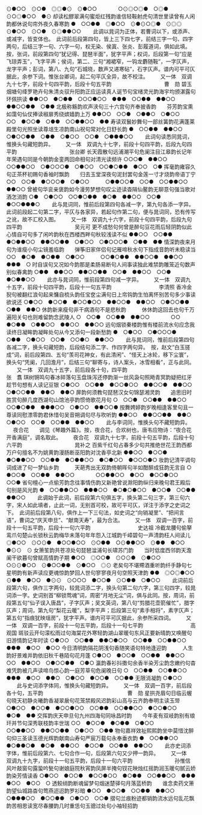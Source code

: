 <!-- { "loadSidebar": true } -->
⊙●○○　⊙○●　◎◎●⊙　⊙●○○　　　　○⊙◎○◎●　○◎●　⊙○◎●○○　●⊙
却读松醪翠满句蜜炬红残韵谁信轻鞍射虎句清世里读曾有人闲韵都休说句帘外夜久春寒韵
●　○○●●　◎●○○　⊙●⊙○◎●　⊙◎◎　⊙●○○　⊙○●　⊙◎●●○○
   　　此调以晁词为正体，若曹词以下，或添声、或减字，皆变体也。　此词前后段第四句，皆上三下四七字，前结三字一句、四字两句，后结三字一句、六字一句，权无染、侯寘、张炎、彭履道词，俱如此填。　按，张词，前段第四句“犹记得、琵琶半面”，犹字平声；权词，后段第一句“应是飞琼弄玉”，飞字平声；侯词，第二、三句“湘裙窄，一钩龙麝随鞍”，一字仄声，龙字平声；彭词，第八、九句“石城晓，数声又递寒砧”，石字仄声。谱内可平可仄据此，余参下词。惟张台卿词，起二句平仄全异，故不校注。 
　　又一体　双调九十七字，前段十句四平韵，后段十句五平韵　　　　　　　　　　曹　勋
碧玉烟塘句绛罗艳卉句朱清炎驭升阳韵正应运读真人诞节句宝绪灵光韵海宇均颁湛露句环佩拱读
●●○○　●○●●　○○○●○○　●●●　○○●●　●●○○　●●○○●●　○●●
北极称觞韵欢声浃句三十六宫句齐奉披香韵　　芬芳韵宝熏如霭句仙仗捧读椒扉秀绕嫔嫱韵上万
●●○○　○○●　○●●○　○●○○　　　○○　●○○●　○●●　○○●●○○　●●
寿读双鬟妙舞句一部丝簧韵花满蓬莱殿里句光照坐读尊俎生凉韵南山祝句常对化日舒长韵
●　○○●●　●●○○　○●○○●●　○●●　○●○○　○○●　○●●●○○
   　　此词句读悉同晁词，惟换头句藏短韵异。 
　　又一体　双调九十七字，前段十句四平韵，后段九句四平韵　　　　　　　　　　张台卿
长天霞散句远浦潮平句危阑注目江皋韵长记年年荣遇句同是今朝韵金銮两回命相句对清光读频许
○○○●　●●○○　○○●●○○　○●○○○●　○●○○　○○●○●●　●○○　○●
挥毫韵雍容久句正茶杯初赐句香袖时飘韵　　归去玉堂深夜句泥封罢句金莲一寸才烧韵帝语丁宁
○○　○○●　●○○○●　○●○○　　　○●●○○●　○○●　○○●●○○　●●○○
曾被句华衮亲褒韵如今漫劳梦想句叹尘迹读杳隔仙鳌韵无聊意句强当歌对酒怎消韵
○●　○●○○　○○●○●●　●○●　●●○○　○○●　●○○●●●○
   　　此与晁词同，惟前后段第四句各减一字，第九句各添一字异。　此词前段起二句第二字，平仄与各家异，若起句作第二句，便与晁词同，恐有传写之讹，故不汇校入图。 
　　又一体　双调九十六字，前段十句四平韵，后段九句四平韵　　　　　　　　　　吴元可
更不成愁句何曾是醉句豆花雨后轻阴韵似此心情自可句多了闲吟韵秋在西楼西畔句秋较浅读不似
●●○○　○○●●　●○●●○○　●●○○●●　○●○○　○●○○○●　○●●　●●
情深韵夜来月句为谁瘦小句尘镜羞临韵　　弹筝旧家伴侣句记雁啼秋水句下指成音韵听未稳读当
○○　●○●　●○●●　○●○○　　　○○●○●●　●●○○●　●●○○　●●●　○
时自误句又况如今韵那是柔肠易断句人间事读独此难禁韵雕笼近句数声别似春禽韵
○●●　●●○○　●●○○●●　○○●　●●○○　○○●　●○●●○○
   　　此亦与晁词同，惟前段第四句减一字异。 
　　又一体　双调九十五字，前段十句四平韵，后段十一句五平韵　　　　　　　　　李清照
香冷金猊句被翻红浪句起来慵自梳头韵任宝奁尘满句日上帘钩韵生怕离怀别苦句多少事读欲说还
○●○○　●○○●　●○○●○○　●●○○●　●●○○　○●○○●●　○●●　●●○
休韵新来瘦句非干病酒句不是悲秋韵　　　休休韵这回去也句千万遍阳关句也则难留韵念武陵人
○　○○●　○○●●　●●○○　　　　○○　●○●●　○●●○○　●●○○　●●○○
远句烟锁秦楼韵惟有楼前流水句应念我读终日凝眸韵凝眸处句从今又添句一段新愁韵
●　○●○○　○●○○○●　○●●　○●○○　○○●　○○●○　●●○○
   　　此与晁词同，惟前后段第四句各减二字，换头句藏短韵，后段结句添二字、作四字两句异。　按，赵文“白玉搓成”词，前后段第四、五句“羡司花神女，有此清闲”、“怪天上冰轮，移下尘寰”，换头句“凭阑，几回澹月”，后结三句“聊寄与，诗人案头，冰雪相看”，正与此同。 
　　又一体　双调九十五字，前后段各十句，四平韵　　　　　　　　　　　　　　　张　翥
琪树锵鸣句春冰碎落句玉盘珠泻还停韵渐一丝风袅句照飏青冥韵疑把红牙趁节句想有人读记豆银
○●○○　○○●●　●○○●○○　●●○○●　●●○○　○●○○●●　●●○　●●○
屏韵何须教句琵琶汉女句锦瑟湘灵韵　　追思旧时胜赏句醉几度西湖句山馆池亭韵惯倚歌花月句
○　○○●　○○●●　●●○○　　　○○●○●●　●●●○○　○●○○　●●○○●
按舞娉婷韵岁晚相逢客里句且一尊读同慰漂零韵君休惜句吴音朔调句尽与吹听韵
●●○○　●●○○●●　●●○　○●○○　○○●　○○●●　●●○○
   　　此与李词同，惟换头句不藏短韵异。 
　
夜合花　　调见《琴趣外篇》。按，夜合花，合欢树也，唐韦应物诗：“夜合花开香满庭”，调名取此。
　　夜合花　双调九十七字，前段十句五平韵，后段十句六平韵　　　　　　　　　　晁补之
百紫千红句占春多少句共推绝世花王韵西都万户句擅名不为姚黄韵漫肠断巫阳韵对沈香亭北新
●●○○　●○○●　●○●●○○　○○●●　●○●●○○　●○●○○　●○○○●○
妆韵记清平调句词成进了句一梦仙乡韵　　　天葩秀出无双韵倚朝晖句半如酣醉成狂韵无言自
○　●○○●　○○●●　●●○○　　　　○○●●○○　●○○　●○○●○○　○○●
省句檀心一点偷芳韵念往事情伤韵又新艳曾说滁阳韵纵归来晚句君王殿后句别是风光韵
●　○○●●○○　●●●○○　●○●○●○○　●○○●　○○●●　●●○○
   　　此调始于此词，前后段第六句俱五字，换头第二句三字，第三句六字，宋人如此填者，止此一词，无别首可校，故可平可仄，详注于添字之史词之下。　此词前后段第八句，俱作上一下三句法，如史词之“向销凝里”、“把间言语”，曹词之“庆天申旦”、“献南天寿”，最为合法。 
　　又一体　双调一百字，前段十一句五平韵，后段十一句六平韵　　　　　　　　　史达祖
冷截龙腰句偷拏鸾爪句楚山长锁秋云韵梅华未落句年年怨入江城韵千嶂碧句一声清韵枉人间读儿
◎●○○　⊙○⊙●　●○○●○○　⊙○●●　○⊙●●○○　⊙●●　●○○　●⊙⊙　⊙
女箫笙韵共苍凉处句琵琶湓浦句长啸苏门韵　　当时低度西邻韵天澹阑干欲暮句曾赋高情韵子期
●○○　◎○○●　⊙○⊙●　⊙●○○　　　○⊙⊙●○○　⊙●○○●●　⊙●○○　◎⊙
老矣句不堪殢酒重听韵纤手静句七星明韵有新声读应更魂惊韵梦回人世句寥寥夜月句空照天津韵
●●　◎○◎●○○　⊙●●　●○○　●⊙⊙　⊙○○○　●○○●　⊙○●●　○●○○
   　　此词前后段第六句，俱作三字两句，较晁词添二字，换头句第二句六字，第三句四字，较晁词添一字。史词别首“柳锁莺魂”词，周密“月地无尘”词，俱与此同。按，周词，前段第五句“仙子误入唐昌”，子字仄声；吴文英词，第八句“剪腊花壶箭催忙”，腊字仄声；周词，第九句“梨花云暖”，梨字平声；后段第三句“素手相将”，素字仄声；第五句“指痕犹映瑶房”，犹字平声。谱内可平可仄据此，余参所采四词。 
　　又一体　双调一百字，前段十一句五平韵，后段十一句七平韵　　　　　　　　　高观国
斑驳云开句濛松雨过句海棠花外寒轻韵湖山翠暖句东风正要新晴韵又唤醒句旧游情韵记年时读
○●○○　○○●●　●●○●○○　○○●●　○○●●○○　●●●　●○○　●○○
今日清明韵隔花阴浅句香随笑语句特地逢迎韵　　　人生韵好景难并韵依旧秋千巷陌句花月蓬
○●○○　●○○●　○○●●　●●○○　　　　○○　●●○○　○●○○●●　○●○
瀛韵春衫抖擞句余香半染芳尘韵念嫩约句杳难凭韵被几声读啼鸟惊心韵一庭芳草句危阑晚日句
○　○○●●　○○●●○○　●●●　●○○　●●○　○●○○　●○○●　○○●●
无限消凝韵
○●○○
   　　此与史词添字体同，惟换头句藏短韵异。 
　　又一体　双调一百字，前后段各十句，五平韵　　　　　　　　　　　　　　　　曹　勋
星拱尧眉句日临云幄句晓天初静炎曦韵香凝翠扆句花笼禁殿风迟韵彩山高与云齐韵奉明主读玉斝
○●○○　●○○●　●○○●○○　○○●●　○○●●○○　●○○●○○　●○●　●●
交挥韵庆天申旦句九州四海句同咏昌时韵　　今年麦有双岐韵别有琅玕并节句深秀联枝韵丰世瑞
○○　●○○●　●○●●　○●○○　　　○○●●○○　●●○○●●　○●○○　○●●
物句嘉祥效祉熙熙韵坐中莫惜沈醉句仰三圣读玉德光辉韵献南山寿句严宸万载句永奉垂衣韵
●　○○●●○○　●○●●○●　●○●　●●○○　●○○●　○○●●　●●○○
   　　此亦史词添字体，惟前后段第六、七句合作一句，后段第六句又少押一韵异。 
　　又一体　双调九十九字，前段十一句五平韵，后段十一句六平韵　　　　　　　　孙惟信
风叶敲窗句露蛩吟甃句谢娘庭院秋宵韵凤屏半掩句钗花映烛红摇韵润玉暖句腻云娇韵染芳情读香
○●○○　●○○●　●○○●○○　●○●●　○○●●○○　●●●　●○○　●○○　○
透鲛绡韵断魂留梦句烟迷楚驿句月落蓝桥韵　　谁念卖药文箫韵望仙城路杳句莺燕迢迢韵罗衫暗
●○○　●○○●　○○●●　●●○○　　　○●●●○○　●○○●●　○●○○　○○●
摺句兰痕粉迹都销韵流水远句乱花飘韵苦相思读宽尽春腰韵几时重恁句玉骢过处句小袖轻招韵
